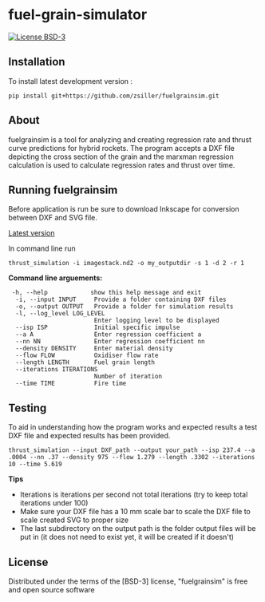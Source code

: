 # fuel-grain-simulator

[![License BSD-3](https://img.shields.io/github/license/zhsil/fuelgrainsim?label=license&style=flat)](https://github.com/zsiller/fuelgrainsim/blob/main/LICENSE)

## Installation 

To install latest development version :

    pip install git+https://github.com/zsiller/fuelgrainsim.git

## About
fuelgrainsim is a tool for analyzing and creating regression rate and thrust curve predictions for hybrid rockets. The program accepts a DXF file depicting the cross section of the grain and the marxman regression calculation is used to calculate regression rates and thrust over time.

## Running fuelgrainsim
Before application is run be sure to download Inkscape for conversion between DXF and SVG file.

[Latest version](https://inkscape.org/release/inkscape-1.4/)

In command line run
```
thrust_simulation -i imagestack.nd2 -o my_outputdir -s 1 -d 2 -r 1
```

**Command line arguements:**

```
 -h, --help            show this help message and exit
  -i, --input INPUT     Provide a folder containing DXF files
  -o, --output OUTPUT   Provide a folder for simulation results
  -l, --log_level LOG_LEVEL
                        Enter logging level to be displayed
  --isp ISP             Initial specific impulse
  --a A                 Enter regression coefficient a
  --nn NN               Enter regression coefficient nn
  --density DENSITY     Enter material density
  --flow FLOW           Oxidiser flow rate
  --length LENGTH       Fuel grain length
  --iterations ITERATIONS
                        Number of iteration
  --time TIME           Fire time
```

## Testing
To aid in understanding how the program works and expected results a test DXF file and expected results has been provided.
```
thrust_simulation --input DXF_path --output your_path --isp 237.4 --a .0004 --nn .37 --density 975 --flow 1.279 --length .3302 --iterations 10 --time 5.619
```
**Tips**
- Iterations is iterations per second not total iterations (try to keep total iterations under 100)
- Make sure your DXF file has a 10 mm scale bar to scale the DXF file to scale created SVG to proper size
- The last subdirectory on the output path is the folder output files will be put in (it does not need to exist yet, it will be created if it doesn't)

## License

Distributed under the terms of the [BSD-3] license, "fuelgrainsim" is free and open source software

